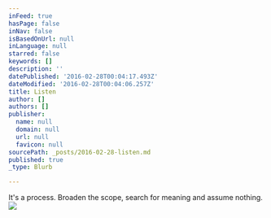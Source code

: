 ```yaml
---
inFeed: true
hasPage: false
inNav: false
isBasedOnUrl: null
inLanguage: null
starred: false
keywords: []
description: ''
datePublished: '2016-02-28T00:04:17.493Z'
dateModified: '2016-02-28T00:04:06.257Z'
title: Listen
author: []
authors: []
publisher:
  name: null
  domain: null
  url: null
  favicon: null
sourcePath: _posts/2016-02-28-listen.md
published: true
_type: Blurb

---
```

It's a process. Broaden the scope, search for meaning and assume nothing.
![](https://the-grid-user-content.s3-us-west-2.amazonaws.com/1ce7089f-cf90-464a-8d18-f6ec4e085ce8.jpg)